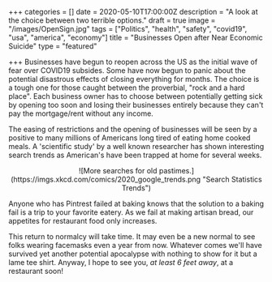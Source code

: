 +++
categories = []
date = 2020-05-10T17:00:00Z
description = "A look at the choice between two terrible options."
draft = true
image = "/images/OpenSign.jpg"
tags = ["Politics", "health", "safety", "covid19", "usa", "america", "economy"]
title = "Businesses Open after Near Economic Suicide"
type = "featured"

+++
Businesses have begun to reopen across the US as the initial wave of fear over COVID19 subsides.  Some have now begun to panic about the potential disastrous effects of closing everything for months.  The choice is a tough one for those caught between the proverbial, "rock and a hard place".  Each business owner has to choose between potentially getting sick by opening too soon and losing their businesses entirely because they can't pay the mortgage/rent without any income.

The easing of restrictions and the opening of businesses will be seen by a positive to many millions of Americans long tired of eating home cooked meals.  A 'scientific study' by a well known researcher has shown interesting search trends as American's have been trapped at home for several weeks.

<p align="center">![More searches for old pastimes.](https://imgs.xkcd.com/comics/2020_google_trends.png "Search Statistics Trends")</p>

Anyone who has Pintrest failed at baking knows that the solution to a baking fail is a trip to your favorite eatery.  As we fail at making artisan bread, our appetites for restaurant food only increases.

This return to normalcy will take time.  It may even be a new normal to see folks wearing facemasks even a year from now.  Whatever comes we'll have survived yet another potential apocalypse with nothing to show for it but a lame tee shirt.  Anyway, I hope to see you, _at least 6 feet away_, at a restaurant soon!